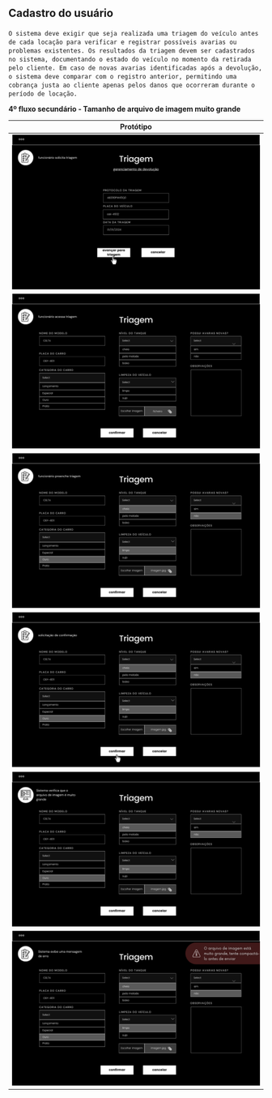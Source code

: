 ## Cadastro do usuário

`O sistema deve exigir que seja realizada uma triagem do veículo antes de cada locação para verificar e registrar possíveis avarias ou problemas existentes. Os resultados da triagem devem ser cadastrados no sistema, documentando o estado do veículo no momento da retirada pelo cliente. Em caso de novas avarias identificadas após a devolução, o sistema deve comparar com o registro anterior, permitindo uma cobrança justa ao cliente apenas pelos danos que ocorreram durante o período de locação.`

**4º fluxo secundário - Tamanho de arquivo de imagem muito grande**

| Protótipo |
| --- |
| ![](../img-fluxos/req-10/30.png) |
| ![](../img-fluxos/req-10/31.png) |
| ![](../img-fluxos/req-10/32.png) |
| ![](../img-fluxos/req-10/33.png) |
| ![](../img-fluxos/req-10/34.png) |
| ![](../img-fluxos/req-10/35.png) |
